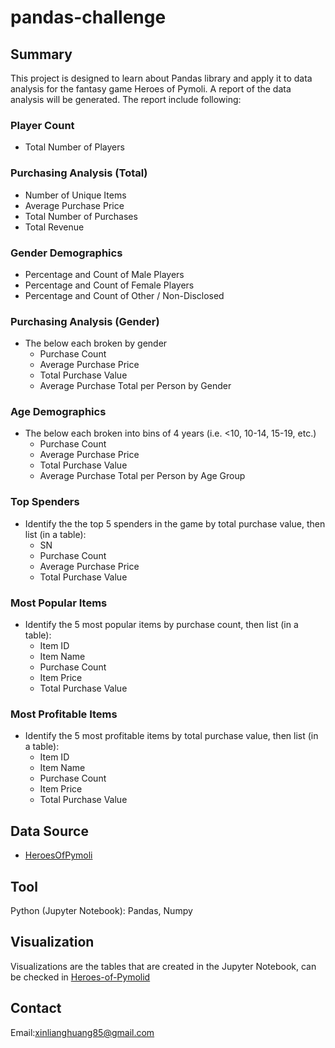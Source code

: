 # pandas-challenge
## Summary ##
This project is designed to learn about Pandas library and apply it to data analysis for the fantasy game Heroes of Pymoli. A report of the data analysis will be generated. 
The report include following:

### Player Count

* Total Number of Players

### Purchasing Analysis (Total)

* Number of Unique Items
* Average Purchase Price
* Total Number of Purchases
* Total Revenue

### Gender Demographics

* Percentage and Count of Male Players
* Percentage and Count of Female Players
* Percentage and Count of Other / Non-Disclosed

### Purchasing Analysis (Gender)

* The below each broken by gender
  * Purchase Count
  * Average Purchase Price
  * Total Purchase Value
  * Average Purchase Total per Person by Gender

### Age Demographics

* The below each broken into bins of 4 years (i.e. &lt;10, 10-14, 15-19, etc.)
  * Purchase Count
  * Average Purchase Price
  * Total Purchase Value
  * Average Purchase Total per Person by Age Group

### Top Spenders

* Identify the the top 5 spenders in the game by total purchase value, then list (in a table):
  * SN
  * Purchase Count
  * Average Purchase Price
  * Total Purchase Value

### Most Popular Items

* Identify the 5 most popular items by purchase count, then list (in a table):
  * Item ID
  * Item Name
  * Purchase Count
  * Item Price
  * Total Purchase Value

### Most Profitable Items

* Identify the 5 most profitable items by total purchase value, then list (in a table):
  * Item ID
  * Item Name
  * Purchase Count
  * Item Price
  * Total Purchase Value

## Data Source ##
* [HeroesOfPymoli](HeroesOfPymoli/Resources/purchase_data.csv)

## Tool ##
Python (Jupyter Notebook): Pandas, Numpy
## Visualization ##
Visualizations are the tables that are created in the Jupyter Notebook, can be checked in [Heroes-of-Pymolid](HeroesOfPymoli/HeroesOfPymoli_starter.ipynb)
## Contact ##
Email:xinlianghuang85@gmail.com
